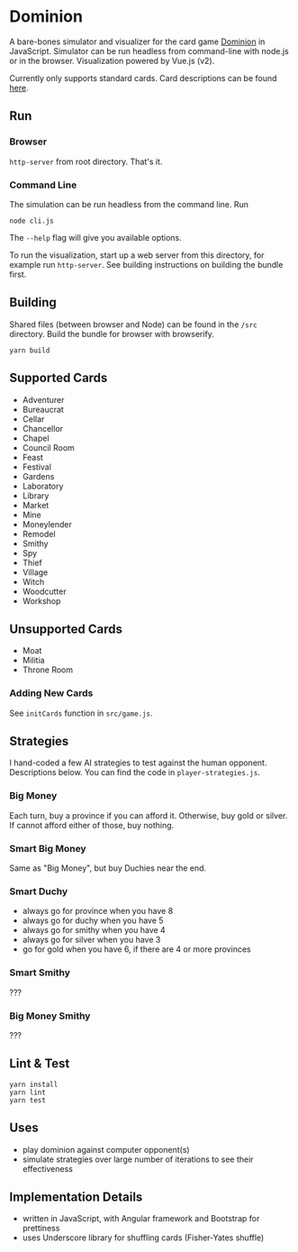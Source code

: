 # Dominion

A bare-bones simulator and visualizer for the card game [Dominion](https://boardgamegeek.com/boardgame/36218/dominion) in JavaScript. Simulator can be run headless from command-line with node.js or in the browser. Visualization powered by Vue.js (v2).

Currently only supports standard cards. Card descriptions can be found [here](https://www.ultraboardgames.com/dominion/cards.php).

## Run

### Browser

`http-server` from root directory. That's it.

### Command Line

The simulation can be run headless from the command line. Run

```
node cli.js
```

The `--help` flag will give you available options.

To run the visualization, start up a web server from this directory, for example run `http-server`.
See building instructions on building the bundle first.


## Building

Shared files (between browser and Node) can be found in the `/src` directory. Build the bundle for browser with browserify.

```
yarn build
```

## Supported Cards

- Adventurer
- Bureaucrat
- Cellar
- Chancellor
- Chapel
- Council Room
- Feast
- Festival
- Gardens
- Laboratory
- Library
- Market
- Mine
- Moneylender
- Remodel
- Smithy
- Spy
- Thief
- Village
- Witch
- Woodcutter
- Workshop

## Unsupported Cards

- Moat
- Militia
- Throne Room

### Adding New Cards

See `initCards` function in `src/game.js`.

## Strategies

I hand-coded a few AI strategies to test against the human opponent. Descriptions below. You can find the code in `player-strategies.js`.

### Big Money

Each turn, buy a province if you can afford it. Otherwise, buy gold or silver. If cannot afford either of those, buy nothing.

### Smart Big Money

Same as "Big Money", but buy Duchies near the end.

### Smart Duchy

- always go for province when you have 8
- always go for duchy when you have 5
- always go for smithy when you have 4
- always go for silver when you have 3
- go for gold when you have 6, if there are 4 or more provinces

### Smart Smithy

???

### Big Money Smithy

???

## Lint & Test

```
yarn install
yarn lint
yarn test
```

## Uses

* play dominion against computer opponent(s)
* simulate strategies over large number of iterations to see their effectiveness

## Implementation Details

* written in JavaScript, with Angular framework and Bootstrap for prettiness
* uses Underscore library for shuffling cards (Fisher-Yates shuffle)
